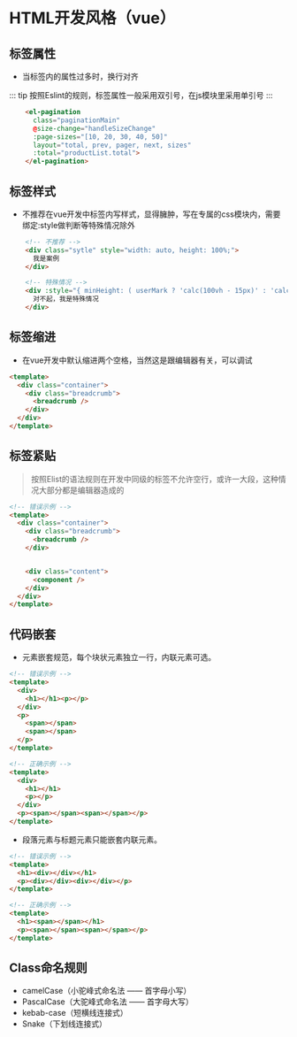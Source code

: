 # HTML开发风格（vue）

## 标签属性

- 当标签内的属性过多时，换行对齐

::: tip
按照Eslint的规则，标签属性一般采用双引号，在js模块里采用单引号
:::

```html
	<el-pagination
	  class="paginationMain"
	  @size-change="handleSizeChange"
	  :page-sizes="[10, 20, 30, 40, 50]"
	  layout="total, prev, pager, next, sizes"
	  :total="productList.total">
	</el-pagination>
```

## 标签样式

- 不推荐在vue开发中标签内写样式，显得臃肿，写在专属的css模块内，需要绑定:style做判断等特殊情况除外

```html
	<!-- 不推荐 -->
	<div class="sytle" style="width: auto, height: 100%;">
	  我是案例
	</div>

	<!-- 特殊情况 -->
	<div :style="{ minHeight: ( userMark ? 'calc(100vh - 15px)' : 'calc(100vh - 25px)' ) }">
	  对不起，我是特殊情况
	</div>
```

## 标签缩进

- 在vue开发中默认缩进两个空格，当然这是跟编辑器有关，可以调试

```html
<template>
  <div class="container">
	<div class="breadcrumb">
	  <breadcrumb />
	</div>
  </div>
</template>
```

## 标签紧贴

> 按照Elist的语法规则在开发中同级的标签不允许空行，或许一大段，这种情况大部分都是编辑器造成的

```html
<!-- 错误示例 -->
<template>
  <div class="container">
	<div class="breadcrumb">
	  <breadcrumb />
	</div>


	<div class="content">
	  <component />
	</div>
  </div>
</template>
```

## 代码嵌套

- 元素嵌套规范，每个块状元素独立一行，内联元素可选。

```html
<!-- 错误示例 -->
<template>
  <div>
    <h1></h1><p></p>
  </div> 
  <p> 
    <span></span>
    <span></span>
  </p>
</template>

<!-- 正确示例 -->
<template>
  <div>
    <h1></h1>
    <p></p>
  </div> 
  <p><span></span><span></span></p>
</template>
```

- 段落元素与标题元素只能嵌套内联元素。

```html
<!-- 错误示例 -->
<template>
  <h1><div></div></h1>
  <p><div></div><div></div></p>
</template>

<!-- 正确示例 -->
<template>
  <h1><span></span></h1>
  <p><span></span><span></span></p>
</template>
```


## Class命名规则

- camelCase（小驼峰式命名法 —— 首字母小写）
- PascalCase（大驼峰式命名法 —— 首字母大写）
- kebab-case（短横线连接式）
- Snake（下划线连接式）
